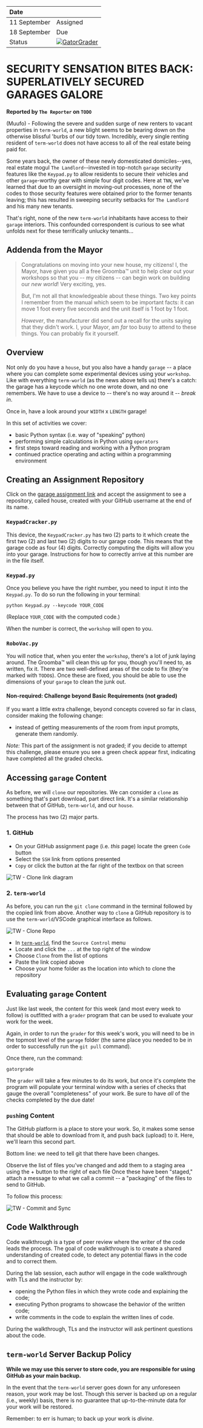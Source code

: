 | Date              |          |
|:------------------|:---------|
| 11 September | Assigned |
| 18 September    | Due      |
| Status            | [![GatorGrader](../../actions/workflows/main.yml/badge.svg)](../../actions/workflows/main.yml) |

# SECURITY SENSATION BITES BACK: SUPERLATIVELY SECURED GARAGES GALORE

**Reported by `The Reporter` on `TODO`**

(Muufo) - Following the severe and sudden surge of new renters to vacant properties in `term-world`, a new blight seems to be bearing down on the otherwise blissful 'burbs of our tidy town. Incredibly, every single renting resident of `term-world` does not have access to all of the real estate being paid for.

Some years back, the owner of these newly domesticated domiciles--yes, real estate mogul `The Landlord`--invested in top-notch `garage` security features like the `Keypad.py` to allow residents to secure their vehicles and other `garage`-worthy gear with simple four digit codes. Here at `TNN`, we've learned that due to an oversight in moving-out processes, none of the codes to those security features were obtained prior to the former tenants leaving; this has resulted in sweeping security setbacks for `The Landlord` and his many new tenants.

That's right, none of the new `term-world` inhabitants have access to their `garage` interiors. This confounded correspondent is curious to see what unfolds next for these terrifically unlucky tenants...

## Addenda from the Mayor

> Congratulations on moving into your new house, my citizens! I, the Mayor, have given you all a free Groomba™ unit to help clear out your workshops so that you -- my
> citizens -- can begin work on building our _new world_! Very exciting, yes.
>
> But, I'm not all that knowledgeable about these things. Two key points I remember from the manual which seem to be important facts: it can move 1 foot
> every five seconds and the unit itself is 1 foot by 1 foot.
>
> _However_, the manufacturer did send out a recall for the units saying that they didn't work. I, your Mayor, am _far_ too busy to attend
> to these things. You can probably fix it yourself.

## Overview

Not only do you have a `house`, but you also have a handy `garage` -- a place where you can complete some experimental devices using your `workshop`. Like with everything `term-world` (as the news above tells us) there's a catch: the garage has a keycode which no one wrote down, and no one remembers. We have to use a device to -- there's no way around it -- _break in_.

Once in, have a look around your `WIDTH` x `LENGTH` garage!

In this set of activities we cover:

* basic Python syntax (i.e. way of "speaking" python)
* performing simple calculations in Python using `operators`
* first steps toward reading and working with a Python program
* continued practice operating and acting within a programming environment

## Creating an Assignment Repository
Click on the [garage assignment link](https://classroom.github.com/a/ZZj3Muwy) and accept the assignment to see a repository, called house, created with your GitHub username at the end of its name.

### `KeypadCracker.py`

This device, the `KeypadCracker.py` has two (2) parts to it which create the first two (2) and last two (2) digits to our garage code. This means that the garage code as four (4) digits. Correctly computing the digits will allow you into your garage. Instructions for how to correctly arrive at this number are in the file itself.

### `Keypad.py`

Once you believe you have the right number, you need to input it into the `Keypad.py`. To do so run the following in your terminal:

`python Keypad.py --keycode YOUR_CODE`

(Replace `YOUR_CODE` with the computed code.)

When the number is correct, the `workshop` will open to you.

### `RoboVac.py`

You will notice that, when you enter the `workshop`, there's a lot of junk laying around. The Groomba™ will clean this up for you, though you'll need to, as written, fix it. There are two well-defined areas of the code to fix (they're marked with `TODO`s). Once these are fixed, you should be able to use the dimensions of your `garage` to clean the junk out.

#### Non-required: Challenge beyond Basic Requirements (not graded)

If you want a little extra challenge, beyond concepts covered so far in class, consider making the following change:

- instead of getting measurements of the room from input prompts, generate them randomly.

*Note:* This part of the assignment is not graded; if you decide to attempt this challenge, please ensure you see a green check appear first, indicating have completed all the graded checks.

## Accessing `garage` Content

As before, we will `clone` our repositories. We can consider a `clone` as something that's part download, part direct link. It's a similar relationship between that of GitHub, `term-world`, and our `house`.

The process has two (2) major parts.

### 1. GitHub

- On your GitHub assignment page (i.e. _this_ page) locate the green `Code` button
- Select the `SSH` link from options presented
- `Copy` or click the button at the far right of the textbox on that screen

![TW - Clone link diagram](https://user-images.githubusercontent.com/1552764/213940345-2e62ec2e-e017-40ff-b325-745f9e731041.png)

### 2. `term-world`

As before, you can run the `git clone` command in the terminal followed by the copied link from above. Another way to `clone` a GitHub repository is to use the `term-world`/VSCode graphical interface as follows.

![TW - Clone Repo](https://user-images.githubusercontent.com/1552764/213931807-993be051-59e4-4102-b183-8c65bacaadee.png)

- In [`term-world`](https://world.theterm.world), find the `Source Control` menu
- Locate and click the `...` at the top right of the window
- Choose `Clone` from the list of options
- Paste the link copied above
- Choose your home folder as the location into which to clone the repository

## Evaluating `garage` Content

Just like last week, the content for this week (and most every week to follow) is outfitted with a `grader` program that can be used to evaluate your work for the week.

Again, in order to run the `grader` for this week's work, you will need to be in the topmost level of the `garage` folder (the same place you needed to be in order to successfully run the `git pull` command).

Once there, run the command:

```
gatorgrade
```

The `grader` will take a few minutes to do its work, but once it's complete the program will populate your terminal window with a series of checks that gauge the overall "completeness" of your work. Be sure to have *all* of the checks completed by the due date!

### `push`ing Content

The GitHub platform is a place to store your work. So, it makes some sense that should be able to download from it, and push back (upload) to it. Here, we'll learn this second part.

Bottom line: we need to tell git that there have been changes.

Observe the list of files you've changed and add them to a staging area using the + button to the right of each file
Once these have been "staged," attach a message to what we call a commit -- a "packaging" of the files to send to GitHub.

To follow this process:

![TW - Commit and Sync](https://user-images.githubusercontent.com/1552764/213940290-23b12a8a-6283-492c-ab1c-66a801ba815e.png)

## Code Walkthrough

Code walkthrough is a type of peer review where the writer of the code leads the process. The goal of code walkthrough is to create a shared understanding of created code, to detect any potential flaws in the code and to correct them. 

During the lab session, each author will engage in the code walkthrough with TLs and the instructor by:
- opening the Python files in which they wrote code and explaining the code;
- executing Python programs to showcase the behavior of the written code;
- write comments in the code to explain the written lines of code.

During the walkthrough, TLs and the instructor will ask pertinent questions about the code.

## `term-world` Server Backup Policy

**While we may use this server to store code, you are responsible for using GitHub as your main backup.**

In the event that the `term-world` server goes down for any unforeseen reason, your work may be lost. Though this server is backed up on a regular (i.e., weekly) basis, there is no guarantee that up-to-the-minute data for your work will be restored.

Remember: to err is human; to back up your work is *divine*.
